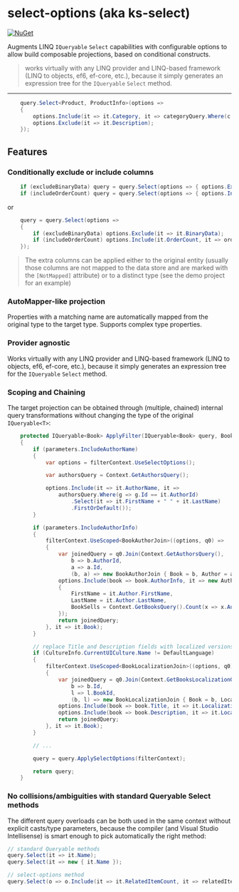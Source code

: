 # select-options (aka ks-select)
[![NuGet](https://img.shields.io/nuget/v/Kapusons.Select?label=NuGet)](https://www.nuget.org/packages/Kapusons.Select)

Augments LINQ `IQueryable` `Select` capabilities with configurable options to allow build composable projections, based on conditional constructs.
> works virtually with any LINQ provider and LINQ-based framework (LINQ to objects, ef6, ef-core, etc.), because it simply generates an expression tree for the `IQueryable` `Select` method.

---
```csharp
	query.Select<Product, ProductInfo>(options =>
	{
		options.Include(it => it.Category, it => categoryQuery.Where(c => c.Id == it.CategoryId).Select(c => c.Name).FirstOrDefault());
		options.Exclude(it => it.Description);
	});
```

## Features

### Conditionally exclude or include columns
```csharp
	if (excludeBinaryData) query = query.Select(options => { options.Exclude(it => it.BinaryData); });
	if (includeOrderCount) query = query.Select(options => { options.Include(it.OrderCount, it => orderQuery.Count(o => o.ProductId == it.Id)) });
```
or
```csharp
	query = query.Select(options =>
	{
		if (excludeBinaryData) options.Exclude(it => it.BinaryData);
		if (includeOrderCount) options.Include(it.OrderCount, it => orderQuery.Count(o => o.ProductId == it.Id));
	});
```

> The extra columns can be applied either to the original entity (usually those columns are not mapped to the data store and are marked with the `[NotMapped]` attribute)
> or to a distinct type (see the demo project for an example)

### AutoMapper-like projection
Properties with a matching name are automatically mapped from the original type to the target type. Supports complex type properties.

### Provider agnostic
Works virtually with any LINQ provider and LINQ-based framework (LINQ to objects, ef6, ef-core, etc.), because it simply generates an expression tree for the `IQueryable` `Select` method.

### Scoping and Chaining
The target projection can be obtained through (multiple, chained) internal query transformations without changing the type of the original `IQueryable<T>`:
```csharp
	protected IQueryable<Book> ApplyFilter(IQueryable<Book> query, BookFilter parameters, SelectOptionsContext<Book> filterContext)
	{
		if (parameters.IncludeAuthorName)
		{
			var options = filterContext.UseSelectOptions();

			var authorsQuery = Context.GetAuthorsQuery();

			options.Include(it => it.AuthorName, it =>
				authorsQuery.Where(g => g.Id == it.AuthorId)
					.Select(it => it.FirstName + " " + it.LastName)
					.FirstOrDefault());
		}

		if (parameters.IncludeAuthorInfo)
		{
			filterContext.UseScoped<BookAuthorJoin>((options, q0) =>
			{
				var joinedQuery = q0.Join(Context.GetAuthorsQuery(),
					b => b.AuthorId,
					a => a.Id,
					(b, a) => new BookAuthorJoin { Book = b, Author = a });
				options.Include(book => book.AuthorInfo, it => new AuthorInfo
				{
					FirstName = it.Author.FirstName,
					LastName = it.Author.LastName,
					BookSells = Context.GetBooksQuery().Count(x => x.AuthorId == it.Author.Id),
				});
				return joinedQuery;
			}, it => it.Book);
		}

		// replace Title and Description fields with localized versions from BooksLocalization (demonstrated in the sample project)
		if (CultureInfo.CurrentUICulture.Name != DefaultLanguage)
		{
			filterContext.UseScoped<BookLocalizationJoin>((options, q0) =>
			{
				var joinedQuery = q0.Join(Context.GetBooksLocalizationQuery(),
					b => b.Id,
					l => l.BookId,
					(b, l) => new BookLocalizationJoin { Book = b, Localization = l });
				options.Include(book => book.Title, it => it.Localization.Title);
				options.Include(book => book.Description, it => it.Localization.Description);
				return joinedQuery;
			}, it => it.Book);
		}

		// ...

		query = query.ApplySelectOptions(filterContext);

		return query;
	}
```

### No collisions/ambiguities with standard Queryable Select methods
The different query overloads can be both used in the same context without explicit casts/type parameters, because the compiler (and Visual Studio Intellisense) is smart enough to pick automatically the right method:

```csharp
// standard Queryable methods
query.Select(it => it.Name);
query.Select(it => new { it.Name });

// select-options method
query.Select(o => o.Include(it => it.RelatedItemCount, it => relatedItemQuery.Where(r => r.RelatedId == it.Id).Count()));
```
